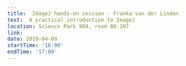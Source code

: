 ```yaml
---
title:  ImageJ hands-on session - Franka van der Linden
text:  A practical introduction to ImageJ
location: Science Park 904, room B0.207
link: 
date: 2019-04-09
startTime: '16:00'
endTime: '17:00'
---
```



